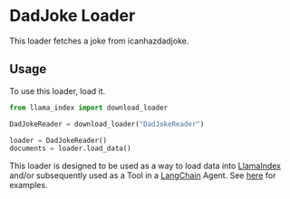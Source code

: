 # DadJoke Loader

This loader fetches a joke from icanhazdadjoke.

## Usage

To use this loader, load it.

```python
from llama_index import download_loader

DadJokeReader = download_loader("DadJokeReader")

loader = DadJokeReader()
documents = loader.load_data()
```

This loader is designed to be used as a way to load data into [LlamaIndex](https://github.com/jerryjliu/gpt_index/tree/main/gpt_index) and/or subsequently used as a Tool in a [LangChain](https://github.com/hwchase17/langchain) Agent. See [here](https://github.com/emptycrown/llama-hub/tree/main) for examples.
